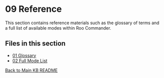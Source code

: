 # 09 Reference

This section contains reference materials such as the glossary of terms and a full list of available modes within Roo Commander.

## Files in this section

*   [01 Glossary](01_Glossary.md)
*   [02 Full Mode List](02_Full_Mode_List.md)

[Back to Main KB README](../README.md)